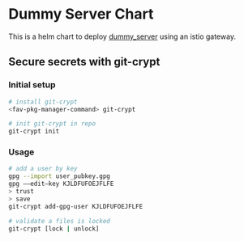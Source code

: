 # Dummy Server Chart

This is a helm chart to deploy
[dummy_server](https://github.com/busykoala/dummy_server)
using an istio gateway.

## Secure secrets with git-crypt

### Initial setup

```bash
# install git-crypt
<fav-pkg-manager-command> git-crypt

# init git-crypt in repo
git-crypt init
```

### Usage

```bash
# add a user by key
gpg --import user_pubkey.gpg
gpg ––edit–key KJLDFUFOEJFLFE
> trust
> save
git-crypt add-gpg-user KJLDFUFOEJFLFE

# validate a files is locked
git-crypt [lock | unlock]
```
